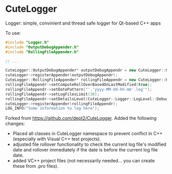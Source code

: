# CuteLogger
Logger: simple, convinient and thread safe logger for Qt-based C++ apps

To use:
```C++
#include "Logger.h"
#include "OutputDebugAppender.h"
#include "RollingFileAppender.h"

// ...

CuteLogger::OutputDebugAppender* outputDebugAppendr = new CuteLogger::OutputDebugAppender();
cuteLogger->registerAppender(outputDebugAppendr);
CuteLogger::RollingFileAppender* rollingFileAppendr = new CuteLogger::RollingFileAppender("MyTest.log"); 
rollingFileAppendr->setComputeRollOverBasedOnLastModified(true);
rollingFileAppendr->setDatePattern("'.'yyyy-MM-dd-hh-mm'.log'");
rollingFileAppendr->setLogFilesLimit(30);
rollingFileAppendr->setDetailsLevel(CuteLogger::Logger::LogLevel::Debug);
cuteLogger->registerAppender(rollingFileAppendr);
LOG_INFO("Some information to log here");
```

Forked from https://github.com/dept2/CuteLogger. Added the following changes:
- Placed all classes in CuteLogger namespace to prevent conflict in C++ (especially with Visual C++ test projects).
- adjusted file rollover functionality to check the current log file's modified date and rollover immediately if the date is before the current log file date.
- added VC++ project files (not necessarily needed... you can create these from .pro files).
